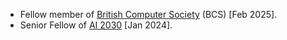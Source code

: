 - Fellow member of [British Computer Society](https://www.bcs.org) (BCS) [Feb 2025].
- Senior Fellow of [AI 2030](https://www.ai2030.org/) [Jan 2024].
